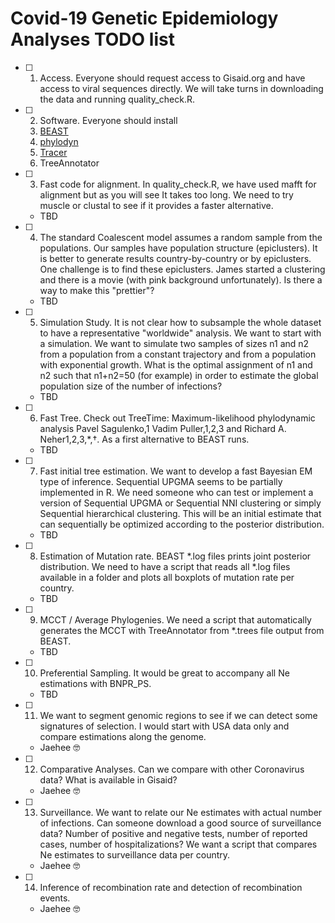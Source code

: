 # Covid-19 Genetic Epidemiology Analyses TODO list


- [ ] 1. Access. Everyone should request access to Gisaid.org and have access to viral sequences directly. We will take turns in downloading the data and running quality_check.R. 

- [ ] 2. Software. Everyone should install 
   1. [BEAST](https://beast.community/) 
   2. [phylodyn](https://github.com/mdkarcher/phylodyn)
   3. [Tracer](https://beast.community/tracer)
   4. TreeAnnotator 
   
- [ ] 3. Fast code for alignment. In quality_check.R, we have used mafft for alignment but as you will see It takes too long. We need to try muscle or clustal to see if it provides a faster alternative.
   - TBD

- [ ] 4. The standard Coalescent model assumes a random sample from the populations. Our samples have population structure (epiclusters). It is better to generate results country-by-country or by epiclusters. One challenge is to find these epiclusters. James started a clustering and there is a movie (with pink background unfortunately). Is there a way to make this "prettier"?
   - TBD

- [ ] 5. Simulation Study. It is not clear how to subsample the whole dataset to have a representative "worldwide" analysis. We want to start with a simulation. We want to simulate two samples of sizes n1 and n2 from a population from a constant trajectory and from a population with exponential growth. What is the optimal assignment of n1 and n2 such that n1+n2=50 (for example) in order to estimate the global population size of the number of infections?
   - TBD

- [ ] 6. Fast Tree. Check out TreeTime: Maximum-likelihood phylodynamic analysis
Pavel Sagulenko,1 Vadim Puller,1,2,3 and Richard A. Neher1,2,3,*,†. As a first alternative to BEAST runs.
   - TBD

- [ ] 7. Fast initial tree estimation. We want to develop a fast Bayesian EM type of inference. Sequential UPGMA seems to be partially implemented in R. We need someone who can test or implement a version of Sequential UPGMA or Sequential NNI clustering or simply Sequential hierarchical clustering. This will be an initial estimate that can sequentially be optimized according to the posterior distribution. 
   - TBD

- [ ] 8. Estimation of Mutation rate. BEAST *.log files prints joint posterior distribution. We need to have a script that reads all *.log files available in a folder and plots all boxplots of mutation rate per country. 
   - TBD

- [ ] 9. MCCT / Average Phylogenies. We need a script that automatically generates the MCCT with TreeAnnotator from *.trees file output from BEAST.
   - TBD

- [ ] 10. Preferential Sampling. It would be great to accompany all Ne estimations with BNPR_PS.
   - TBD

- [ ] 11. We want to segment genomic regions to see if we can detect some signatures of selection. I would start with USA data only and compare estimations along the genome.
   - Jaehee :nerd_face:
   
- [ ] 12. Comparative Analyses. Can we compare with other Coronavirus data? What is available in Gisaid?
   - Jaehee :nerd_face:
   
- [ ] 13. Surveillance. We want to relate our Ne estimates with actual number of infections. Can someone download a good source of surveillance data? Number of positive and negative tests, number of reported cases, number of hospitalizations? We want a script that compares Ne estimates to surveillance data per country.
   - Jaehee :nerd_face:
   
- [ ] 14. Inference of recombination rate and detection of recombination events. 
   - Jaehee :nerd_face:




